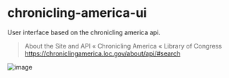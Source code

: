 # chronicling-america-ui

User interface based on the chronicling america api.

> About the Site and API « Chronicling America « Library of Congress  
> https://chroniclingamerica.loc.gov/about/api/#search

![image](https://justpaste.it/img/df5f5c509e2b0dbfa4eb7369e6ca1de1.png)